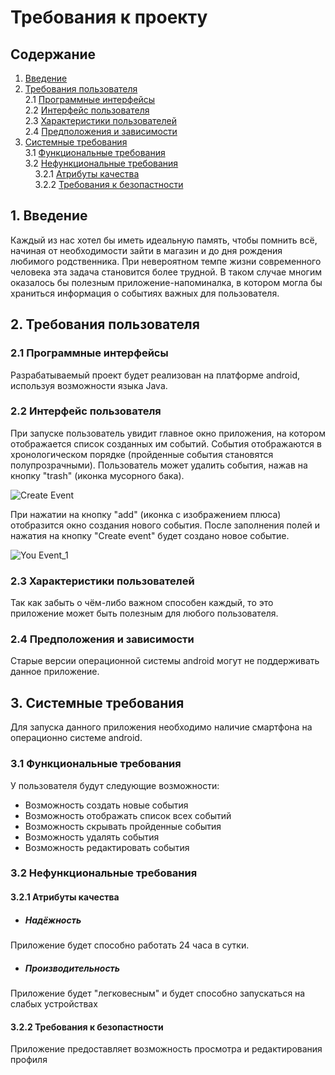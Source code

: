 
# Требования к проекту
## Содержание

1. [Введение](#P1)
2. [Требования пользователя](#P2)   
2.1 [Программные интерфейсы](#P2.1)   
2.2 [Интерфейс пользователя](#P2.2)   
2.3 [Характеристики пользователей](#P2.3)   
2.4 [Предположения и зависимости](#P2.4)   
3. [Системные требования](#P3)   
3.1 [Функциональные требования](#P3.1)   
3.2 [Нефункциональные требования](#P3.2)    
&nbsp;&nbsp;&nbsp;&nbsp;3.2.1 [Атрибуты качества](#P3.2.1)    
&nbsp;&nbsp;&nbsp;&nbsp;3.2.2 [Требования к безопастности](#P3.2.2)

## <a name="P1">1. Введение</a>
Каждый из нас хотел бы иметь идеальную память, чтобы помнить всё, начиная от необходимости зайти в магазин и до дня рождения любимого родственника. При невероятном темпе жизни современного человека эта задача становится более трудной. В таком случае многим оказалось бы полезным приложение-напоминалка, в котором могла бы храниться информация о событиях важных для пользователя.
## <a name="P2">2. Требования пользователя</a>
### <a name="P2.1">2.1 Программные интерфейсы</a>
Разрабатываемый проект будет реализован на платформе android, используя возможности языка Java.
### <a name="P2.2">2.2 Интерфейс пользователя</a>
При запуске пользователь увидит главное окно приложения, на котором отображается список созданных им событий. События отображаются в хронологическом порядке (пройденные события становятся полупрозрачными). Пользователь может удалить события, нажав на кнопку "trash" (иконка мусорного бака).

![Create Event](https://github.com/dtseloguz/Reminder/blob/master/Mockups/Create%20Event.jpg)

При нажатии на кнопку "add" (иконка с изображением плюса) отобразится окно создания нового события. После заполнения полей и нажатия на кнопку "Create event" будет создано новое событие.

![You Event_1](https://github.com/dtseloguz/Reminder/blob/master/Mockups/You%20Event_1.jpg)

### <a name="P2.3">2.3 Характеристики пользователей</a>
Так как забыть о чём-либо важном способен каждый, то это приложение может быть полезным для любого пользователя.
### <a name="P2.4">2.4 Предположения и зависимости</a>
Старые версии операционной системы android могут не поддерживать данное приложение.
## <a name="P3">3. Системные требования</a>
Для запуска данного приложения необходимо наличие смартфона на операционно системе android.
### <a name="P3.1">3.1 Функциональные требования</a>
У пользователя будут следующие возможности:
- Возможность создать новые события
- Возможность отображать список всех событий
- Возможность скрывать пройденные события
- Возможность удалять события
- Возможность редактировать события

### <a name="P3.2">3.2 Нефункциональные требования</a>
#### <a name="P3.2.1">3.2.1 Атрибуты качества</a>
 - ##### Надёжность
Приложение будет способно работать 24 часа в сутки.
 - ##### Производительность
Приложение будет "легковесным" и будет способно запускаться на слабых устройствах     
#### <a name="P3.2.2">3.2.2 Требования к безопастности</a>
Приложение предоставляет возможность просмотра и редактирования профиля

